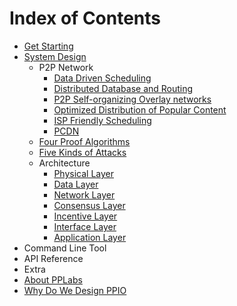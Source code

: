 # Index of Contents
- [Get Starting](./Get_Starting.md)
- [System Design](./System_Design/Readme.md)
  - P2P Network
    - [Data Driven Scheduling](./System_Design/P2P_Network/Data_Driven_Scheduling.md)
    - [Distributed Database and Routing](./System_Design/P2P_Network/Distributed_Database_and_Routing.md)
    - [P2P Self-organizing Overlay networks](./System_Design/P2P_Network/P2P_Self_Organizing_Overlay_Network.md)
    - [Optimized Distribution of Popular Content](./System_Design/P2P_Network/Optimized_Distribution_of_Popular_Content.md)
    - [ISP Friendly Scheduling](./System_Design/P2P_Network/ISP_Friendly_Scheduling.md)
    - [PCDN](./System_Design/P2P_Network/PCDN.md)
  - [Four Proof Algorithms](./System_Design/Four_Proof_Algorithms.md)
  - [Five Kinds of Attacks](./System_Design/Five_Kinds_of_Attacks.md)
  - Architecture
    - [Physical Layer](./System_Design/Architecture/1_Physical_Layer.md)
    - [Data Layer](./System_Design/Architecture/2_Data_Layer.md)
    - [Network Layer](./System_Design/Architecture/3_Network_Layer.md)
    - [Consensus Layer](./System_Design/Architecture/4_Consensus_Layer.md)
    - [Incentive Layer](./System_Design/Architecture/5_Incentive_Layer.md)
    - [Interface Layer](./System_Design/Architecture/6_Interface_Layer.md)
    - [Application Layer](./System_Design/Architecture/7_Application_Layer.md)
- Command Line Tool
- API Reference
- Extra
 - [About PPLabs](./Extra/About_PPLabs.md)
 - [Why Do We Design PPIO](./Extra/Why_Do_Want_To_Design_PPIO.md)
